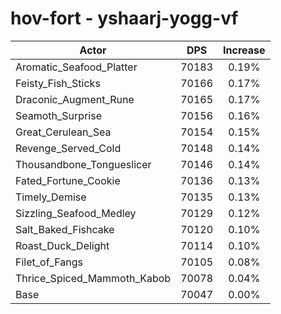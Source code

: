 # hov-fort - yshaarj-yogg-vf
| Actor | DPS | Increase |
|---|:---:|:---:|
|Aromatic_Seafood_Platter|70183|0.19%|
|Feisty_Fish_Sticks|70166|0.17%|
|Draconic_Augment_Rune|70165|0.17%|
|Seamoth_Surprise|70156|0.16%|
|Great_Cerulean_Sea|70154|0.15%|
|Revenge_Served_Cold|70148|0.14%|
|Thousandbone_Tongueslicer|70146|0.14%|
|Fated_Fortune_Cookie|70136|0.13%|
|Timely_Demise|70135|0.13%|
|Sizzling_Seafood_Medley|70129|0.12%|
|Salt_Baked_Fishcake|70120|0.10%|
|Roast_Duck_Delight|70114|0.10%|
|Filet_of_Fangs|70105|0.08%|
|Thrice_Spiced_Mammoth_Kabob|70078|0.04%|
|Base|70047|0.00%|
